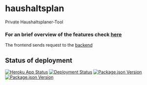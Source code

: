# haushaltsplan
Private Haushaltsplaner-Tool

### For an brief overview of the features check [here](https://github.com/janetschel/haushaltsplan/releases/tag/v1.0.0)

The frontend sends request to the [backend](https://github.com/janetschel/haushaltsplan-backend)

## Status of deployment

[![Heroku App Status](http://heroku-shields.herokuapp.com/haushaltsplan)](https://haushaltsplan.herokuapp.com)
[![Deployment Status](https://img.shields.io/github/deployments/janetschel/haushaltsplan/haushaltsplan?label=state%20of%20deployment)](https://haushaltsplan-backend.herokuapp.com/healthcheck)
[![Package.json Version](https://img.shields.io/github/package-json/v/janetschel/haushaltsplan/master)](https://github.com/janetschel/haushaltsplan/blob/master/package.json)
[![Package.json Version](https://img.shields.io/github/package-json/v/janetschel/haushaltsplan/develop)](https://github.com/janetschel/haushaltsplan/blob/develop/package.json)
